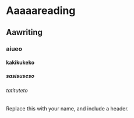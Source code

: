 # Aaaaareading
## Aawriting
### aiueo
#### kakikukeko
##### sasisuseso
###### tatituteto
Replace this with your name, and include a header.
